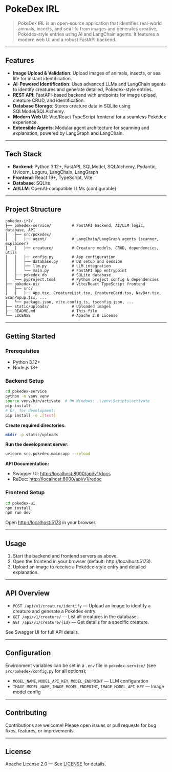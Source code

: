 # PokeDex IRL

>PokeDex IRL is an open-source application that identifies real-world animals, insects, and sea life from images and generates creative, Pokédex-style entries using AI and LangChain agents. It features a modern web UI and a robust FastAPI backend.

---

## Features

- **Image Upload & Validation**: Upload images of animals, insects, or sea life for instant identification.
- **AI-Powered Identification**: Uses advanced LLMs and LangChain agents to identify creatures and generate detailed, Pokédex-style entries.
- **REST API**: FastAPI-based backend with endpoints for image upload, creature CRUD, and identification.
- **Database Storage**: Stores creature data in SQLite using SQLModel/SQLAlchemy.
- **Modern Web UI**: Vite/React TypeScript frontend for a seamless Pokédex experience.
- **Extensible Agents**: Modular agent architecture for scanning and explanation, powered by LangGraph and LangChain.

---

## Tech Stack

- **Backend**: Python 3.12+, FastAPI, SQLModel, SQLAlchemy, Pydantic, Uvicorn, Loguru, LangChain, LangGraph
- **Frontend**: React 19+, TypeScript, Vite
- **Database**: SQLite
- **AI/LLM**: OpenAI-compatible LLMs (configurable)

---

## Project Structure

```
pokedex-irl/
├── pokedex-service/         # FastAPI backend, AI/LLM logic, database, API
│   ├── src/pokedex/
│   │   ├── agent/           # LangChain/LangGraph agents (scanner, explainer)
│   │   ├── creature/        # Creature models, CRUD, dependencies, utils
│   │   ├── config.py        # App configuration
│   │   ├── database.py      # DB setup and session
│   │   ├── llm.py           # LLM integration
│   │   └── main.py          # FastAPI app entrypoint
│   ├── pokedex.db           # SQLite database
│   └── pyproject.toml       # Python project config & dependencies
├── pokedex-ui/              # Vite/React TypeScript frontend
│   ├── src/
│   │   ├── App.tsx, CreatureList.tsx, CreatureCard.tsx, NavBar.tsx, ScanPopup.tsx, ...
│   └── package.json, vite.config.ts, tsconfig.json, ...
├── static/uploads/          # Uploaded images
├── README.md                # This file
└── LICENSE                  # Apache 2.0 License
```

---

## Getting Started

### Prerequisites
- Python 3.12+
- Node.js 18+

### Backend Setup

```bash
cd pokedex-service
python -m venv venv
source venv/bin/activate  # On Windows: .\venv\Scripts\activate
pip install .
# Or, for development:
pip install -e .[test]
```

**Create required directories:**
```bash
mkdir -p static/uploads
```

**Run the development server:**
```bash
uvicorn src.pokedex.main:app --reload
```

**API Documentation:**
- Swagger UI: [http://localhost:8000/api/v1/docs](http://localhost:8000/api/v1/docs)
- ReDoc: [http://localhost:8000/api/v1/redoc](http://localhost:8000/api/v1/redoc)

### Frontend Setup

```bash
cd pokedex-ui
npm install
npm run dev
```

Open [http://localhost:5173](http://localhost:5173) in your browser.

---

## Usage
1. Start the backend and frontend servers as above.
2. Open the frontend in your browser (default: http://localhost:5173).
3. Upload an image to receive a Pokédex-style entry and detailed explanation.

---

## API Overview

- `POST /api/v1/creature/identify` — Upload an image to identify a creature and generate a Pokédex entry.
- `GET /api/v1/creature/` — List all creatures in the database.
- `GET /api/v1/creature/{id}` — Get details for a specific creature.

See Swagger UI for full API details.

---

## Configuration

Environment variables can be set in a `.env` file in `pokedex-service/` (see `src/pokedex/config.py` for all options):

- `MODEL_NAME`, `MODEL_API_KEY`, `MODEL_ENDPOINT` — LLM configuration
- `IMAGE_MODEL_NAME`, `IMAGE_MODEL_ENDPOINT`, `IMAGE_MODEL_API_KEY` — Image model config

---

## Contributing

Contributions are welcome! Please open issues or pull requests for bug fixes, features, or improvements.

---

## License

Apache License 2.0 — See [LICENSE](LICENSE) for details.
